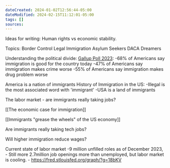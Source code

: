 ```yaml
---
dateCreated: 2024-01-02T12:56:44-05:00
dateModified: 2024-02-15T11:12:01-05:00
tags: []
sources: 
---
```

Ideas for writing:
Human rights vs economic stability.

Topics:
	Border Control
	Legal Immigration
	Asylum Seekers
	DACA Dreamers

Understanding the political divide:
[Gallup Poll 2023](https://news.gallup.com/poll/508520/americans-value-immigration-concerns.aspx):
	-68% of Americans say immigration is good for the country today
	-47% of Americans say immigration makes crime worse
	-55% of Americans say immigration makes drug problem worse

America is a nation of immigrants
History of Immigration in the US:
	-Illegal is the most associated word with 'immigrant'
	-USA is a land of immigrants

The labor market - are immigrants really taking jobs?

[[The economic case for immigration]]

[[Immigrants "grease the wheels" of the US economy]]

Are immigrants really taking tech jobs?

Will higher immigration reduce wages?

Current state of labor market
	-9 million unfilled roles as of December 2023, 
	 - Still more 2.7million job openings more than unemployed, but labor market is cooling.
	 - https://fred.stlouisfed.org/graph/?g=18bKV